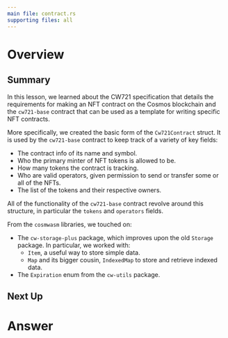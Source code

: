 ```yaml
---
main file: contract.rs
supporting files: all
---
```


# Overview
## Summary
In this lesson, we learned about the CW721 specification that details the requirements for making an NFT contract on the Cosmos blockchain and the `cw721-base` contract that can be used as a template for writing specific NFT contracts.

More specifically, we created the basic form of the `Cw721Contract` struct. It is used by the `cw721-base` contract to keep track of a variety of key fields:
- The contract info of its name and symbol.
- Who the primary minter of NFT tokens is allowed to be.
- How many tokens the contract is tracking.
- Who are valid operators, given permission to send or transfer some or all of the NFTs.
- The list of the tokens and their respective owners.

All of the functionality of the `cw721-base` contract revolve around this structure, in particular the `tokens` and `operators` fields.

From the `cosmwasm` libraries, we touched on:
- The `cw-storage-plus` package, which improves upon the old `Storage` package. In particular, we worked with:
  - `Item`, a useful way to store simple data. 
  - `Map` and its bigger cousin, `IndexedMap` to store and retrieve indexed data.
- The `Expiration` enum from the `cw-utils` package. 

## Next Up

<!-- This should be the contract file -->
# Answer
```rust

```